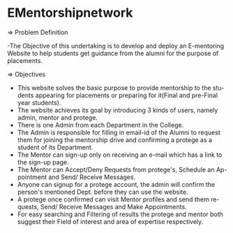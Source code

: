 # EMentorshipnetwork

=> Problem Definition

-The Objective of this undertaking is to develop and deploy an E-mentoring
Website to help students get guidance from the alumni for the purpose of
placements.

=> Objectives

- This website solves the basic purpose to provide mentorship to the stu-
dents appearing for placements or preparing for it(Final and pre-Final year
students).
- The website achieves its goal by introducing 3 kinds of users, namely
admin, mentor and protege.
- There is one Admin from each Department in the College.
- The Admin is responsible for filling in email-id of the Alumni to request
them for joining the mentorship drive and confirming a protege as a
student of its Department.
- The Mentor can sign-up only on receiving an e-mail which has a link to
the sign-up page.
- The Mentor can Accept/Deny Requests from protege's, Schedule an Ap-
pointment and Send/ Receive Messages.
- Anyone can signup for a protege account, the admin will confirm the
person's mentioned Dept. before they can use the website.
- A protege once confirmed can visit Mentor profiles and send them re-
quests, Send/ Receive Messages and Make Appointments.
- For easy searching and Filtering of results the protege and mentor both
suggest their Field of interest and area of expertise respectively.
